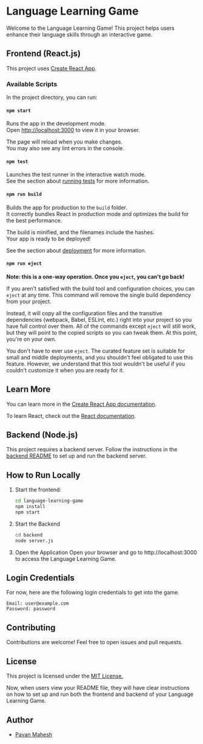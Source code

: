 # Language Learning Game

Welcome to the Language Learning Game! This project helps users enhance their language skills through an interactive game.

## Frontend (React.js)

This project uses [Create React App](https://github.com/facebook/create-react-app).

### Available Scripts

In the project directory, you can run:

#### `npm start`

Runs the app in the development mode.\
Open [http://localhost:3000](http://localhost:3000) to view it in your browser.

The page will reload when you make changes.\
You may also see any lint errors in the console.

#### `npm test`

Launches the test runner in the interactive watch mode.\
See the section about [running tests](https://facebook.github.io/create-react-app/docs/running-tests) for more information.

#### `npm run build`

Builds the app for production to the `build` folder.\
It correctly bundles React in production mode and optimizes the build for the best performance.

The build is minified, and the filenames include the hashes.\
Your app is ready to be deployed!

See the section about [deployment](https://facebook.github.io/create-react-app/docs/deployment) for more information.

#### `npm run eject`

**Note: this is a one-way operation. Once you `eject`, you can't go back!**

If you aren't satisfied with the build tool and configuration choices, you can `eject` at any time. This command will remove the single build dependency from your project.

Instead, it will copy all the configuration files and the transitive dependencies (webpack, Babel, ESLint, etc.) right into your project so you have full control over them. All of the commands except `eject` will still work, but they will point to the copied scripts so you can tweak them. At this point, you're on your own.

You don't have to ever use `eject`. The curated feature set is suitable for small and middle deployments, and you shouldn't feel obligated to use this feature. However, we understand that this tool wouldn't be useful if you couldn't customize it when you are ready for it.

## Learn More

You can learn more in the [Create React App documentation](https://facebook.github.io/create-react-app/docs/getting-started).

To learn React, check out the [React documentation](https://reactjs.org/).

## Backend (Node.js)

This project requires a backend server. Follow the instructions in the [backend README](./backend/README.md) to set up and run the backend server.

## How to Run Locally

1. Start the frontend:

   ```bash
   cd language-learning-game
   npm install
   npm start
   ```

2. Start the Backend

   ```bash
   cd backend
   node server.js
   ```

3. Open the Application
Open your browser and go to http://localhost:3000 to access the Language Learning Game.


## Login Credentials
For now, here are the following login credentials to get into the game.
```
Email: user@example.com
Password: password
```

## Contributing
Contributions are welcome! Feel free to open issues and pull requests.

## License
This project is licensed under the [MIT License.](https://choosealicense.com/licenses/mit/) 


Now, when users view your README file, they will have clear instructions on how to set up and run both the frontend and backend of your Language Learning Game.

## Author

- [Pavan Mahesh](https://www.github.com/CameronBlack19)
